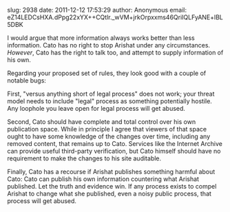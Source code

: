 slug:    2938
date:    2011-12-12 17:53:29
author:  Anonymous
email:   eZ14LEDCsHXA.dPpg22xYX++CQtlr._wVM+jrkOrpxxms46QriIQLFyANE+lBL5DBK

I would argue that more information always works better than less
information.  Cato has no right to stop Arishat under any
circumstances.  <i>However</i>, Cato has the right to talk too, and
attempt to supply information of his own.

Regarding your proposed set of rules, they look good with a couple of
notable bugs:

First, "versus anything short of legal process" does not work; your
threat model needs to include "legal" process as something potentially
hostile.  Any loophole you leave open for legal process will get
abused.

Second, Cato should have complete and total control over his own
publication space.  While in principle I agree that viewers of that
space ought to have some knowledge of the changes over time, including
any removed content, that remains up to Cato.  Services like the
Internet Archive can provide useful third-party verification, but Cato
himself should have no requirement to make the changes to his site
auditable.

Finally, Cato has a recourse if Arishat publishes something harmful
about Cato: Cato can publish his own information countering what
Arishat published.  Let the truth and evidence win.  If any process
exists to compel Arishat to change what she published, even a noisy
public process, that process will get abused.
